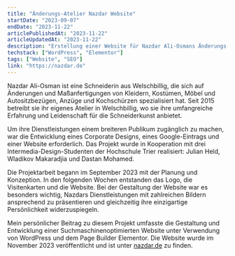 ```yaml
---
title: "Änderungs-Atelier Nazdar Website"
startDate: "2023-09-07"
endDate: "2023-11-22"
articlePublishedAt: "2023-11-22"
articleUpdatedAt: "2023-11-22"
description: "Erstellung einer Website für Nazdar Ali-Osmans Änderungs-Atelier in Welschbillig, um ihre vielfältigen Schneiderdienstleistungen online zu präsentieren und den Kundenkontakt zu erleichtern."
techstack: ["WordPress", "Elementor"]
tags: ["Website", "SEO"]
link: "https://nazdar.de"
---
```


Nazdar Ali-Osman ist eine Schneiderin aus Welschbillig, die sich auf Änderungen und Maßanfertigungen von Kleidern, Kostümen, Möbel und Autositzbezügen, Anzüge und Kochschürzen spezialisiert hat. Seit 2015 betreibt sie ihr eigenes Atelier in Welschbillig, wo sie ihre umfangreiche Erfahrung und Leidenschaft für die Schneiderkunst anbietet.

Um ihre Dienstleistungen einem breiteren Publikum zugänglich zu machen, war die Entwicklung eines Corporate Designs, eines Google-Eintrags und einer Website erforderlich. Das Projekt wurde in Kooperation mit drei Intermedia-Design-Studenten der Hochschule Trier realisiert: Julian Held, Wladikov Makaradjia und Dastan Mohamed.

Die Projektarbeit begann im September 2023 mit der Planung und Konzeption. In den folgenden Wochen entstanden das Logo, die Visitenkarten und die Website. Bei der Gestaltung der Website war es besonders wichtig, Nazdars Dienstleistungen mit zahlreichen Bildern ansprechend zu präsentieren und gleichzeitig ihre einzigartige Persönlichkeit widerzuspiegeln.

Mein persönlicher Beitrag zu diesem Projekt umfasste die Gestaltung und Entwicklung einer Suchmaschinenoptimierten Website unter Verwendung von WordPress und dem Page Builder Elementor. Die Website wurde im November 2023 veröffentlicht und ist unter [nazdar.de](https://nazdar.de) zu finden.
